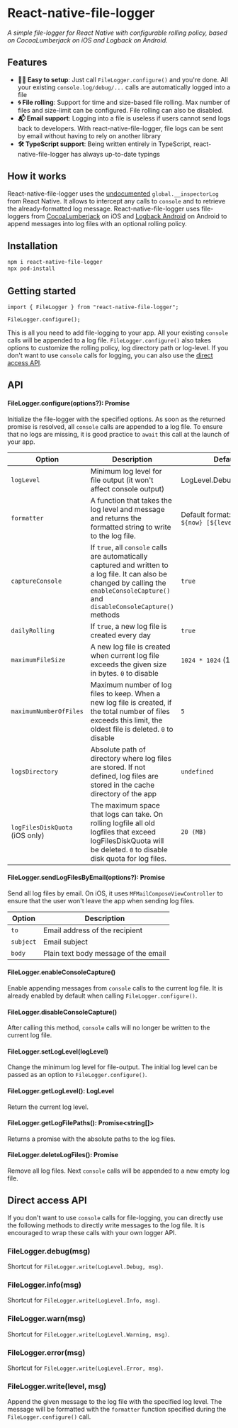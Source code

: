 # React-native-file-logger

_A simple file-logger for React Native with configurable rolling policy, based on CocoaLumberjack on iOS and Logback on Android._

## Features
* **💆‍♂️ Easy to setup**: Just call `FileLogger.configure()` and you're done. All your existing `console.log/debug/...` calls are automatically logged into a file
* **🌀 File rolling**: Support for time and size-based file rolling. Max number of files and size-limit can be configured. File rolling can also be disabled.
* **📬 Email support**: Logging into a file is useless if users cannot send logs back to developers. With react-native-file-logger, file logs can be sent by email without having to rely on another library
* **🛠 TypeScript support**: Being written entirely in TypeScript, react-native-file-logger has always up-to-date typings

## How it works
React-native-file-logger uses the [undocumented](https://github.com/facebook/react-native/blob/3c9e5f1470c91ff8a161d8e248cf0a73318b1f40/Libraries/polyfills/console.js#L433) `global.__inspectorLog` from React Native. It allows to intercept any calls to `console` and to retrieve the already-formatted log message. React-native-file-logger uses file-loggers from [CocoaLumberjack](https://github.com/CocoaLumberjack/CocoaLumberjack) on iOS and [Logback Android](https://github.com/tony19/logback-android) on Android to append messages into log files with an optional rolling policy.

## Installation

```sh
npm i react-native-file-logger
npx pod-install
```

## Getting started

```
import { FileLogger } from "react-native-file-logger";

FileLogger.configure();
```

This is all you need to add file-logging to your app. All your existing `console` calls will be appended to a log file. `FileLogger.configure()` also takes options to customize the rolling policy, log directory path or log-level. If you don't want to use `console` calls for logging, you can also use the [direct access API](#direct-access-api).

## API

#### FileLogger.configure(options?): Promise

Initialize the file-logger with the specified options. As soon as the returned promise is resolved, all `console` calls are appended to a log file. To ensure that no logs are missing, it is good practice to `await` this call at the launch of your app.

| Option | Description | Default |
| --- | --- | --- |
| `logLevel` | Minimum log level for file output (it won't affect console output) | LogLevel.Debug |
| `formatter` | A function that takes the log level and message and returns the formatted string to write to the log file. | Default format: `${now} [${level}]  ${msg}` |
| `captureConsole` | If `true`, all `console` calls are automatically captured and written to a log file. It can also be changed by calling the `enableConsoleCapture()` and `disableConsoleCapture()` methods  | `true` |
| `dailyRolling` | If `true`, a new log file is created every day | `true` |
| `maximumFileSize` | A new log file is created when current log file exceeds the given size in bytes. `0` to disable | `1024 * 1024` (1MB) |
| `maximumNumberOfFiles` | Maximum number of log files to keep. When a new log file is created, if the total number of files exceeds this limit, the oldest file is deleted. `0` to disable | `5` |
| `logsDirectory` | Absolute path of directory where log files are stored. If not defined, log files are stored in the cache directory of the app | `undefined` |
| `logFilesDiskQuota` (iOS only) | The maximum space that logs can take. On rolling logfile all old logfiles that exceed logFilesDiskQuota will be deleted. `0` to disable disk quota for log files. | `20 (MB)` |

#### FileLogger.sendLogFilesByEmail(options?): Promise

Send all log files by email. On iOS, it uses `MFMailComposeViewController` to ensure that the user won't leave the app when sending log files.

| Option | Description |
| --- | --- |
| `to` | Email address of the recipient |
| `subject` | Email subject |
| `body` | Plain text body message of the email |

#### FileLogger.enableConsoleCapture()

Enable appending messages from `console` calls to the current log file. It is already enabled by default when calling `FileLogger.configure()`.

#### FileLogger.disableConsoleCapture()

After calling this method, `console` calls will no longer be written to the current log file.

#### FileLogger.setLogLevel(logLevel)

Change the minimum log level for file-output. The initial log level can be passed as an option to `FileLogger.configure()`.

#### FileLogger.getLogLevel(): LogLevel

Return the current log level.

#### FileLogger.getLogFilePaths(): Promise<string[]>

Returns a promise with the absolute paths to the log files.

#### FileLogger.deleteLogFiles(): Promise

Remove all log files. Next `console` calls will be appended to a new empty log file.

## Direct access API

If you don't want to use `console` calls for file-logging, you can directly use the following methods to directly write messages to the log file. It is encouraged to wrap these calls with your own logger API.

### FileLogger.debug(msg)

Shortcut for `FileLogger.write(LogLevel.Debug, msg)`.

### FileLogger.info(msg)

Shortcut for `FileLogger.write(LogLevel.Info, msg)`.

### FileLogger.warn(msg)

Shortcut for `FileLogger.write(LogLevel.Warning, msg)`.

### FileLogger.error(msg)

Shortcut for `FileLogger.write(LogLevel.Error, msg)`.

### FileLogger.write(level, msg)

Append the given message to the log file with the specified log level. The message will be formatted with the `formatter` function specified during the `FileLogger.configure()` call.

